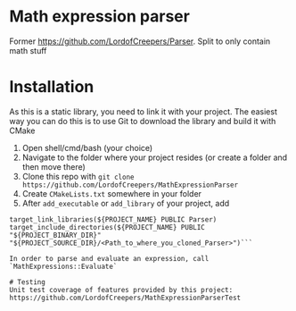 # Math expression parser
Former https://github.com/LordofCreepers/Parser. Split to only contain math stuff

# Installation
As this is a static library, you need to link it with your project. 
The easiest way you can do this is to use Git to download the library and build it with CMake
1. Open shell/cmd/bash (your choice)
1. Navigate to the folder where your project resides (or create a folder and then move there)
1. Clone this repo with ```git clone https://github.com/LordofCreepers/MathExpressionParser```
1. Create `CMakeLists.txt` somewhere in your folder
1. After `add_executable` or `add_library` of your project, add 
```add_subdirectory(<Path_to_where_you_cloned_Parser>)  
target_link_libraries(${PROJECT_NAME} PUBLIC Parser)
target_include_directories(${PROJECT_NAME} PUBLIC "${PROJECT_BINARY_DIR}" "${PROJECT_SOURCE_DIR}/<Path_to_where_you_cloned_Parser>")```

In order to parse and evaluate an expression, call `MathExpressions::Evaluate`

# Testing
Unit test coverage of features provided by this project: https://github.com/LordofCreepers/MathExpressionParserTest